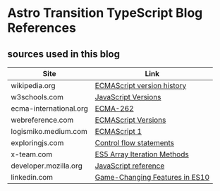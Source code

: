 # Astro Transition TypeScript Blog References 

## sources used in this blog 
| Site                   | Link                                                                                                                                    |
| -------------          | -------------                                                                                                                           |
| wikipedia.org          | [ECMAScript version history](https://en.wikipedia.org/wiki/ECMAScript_version_history)                                                  |
| w3schools.com          | [JavaScript Versions](https://www.w3schools.com/js/js_versions.asp)                                                                     |
| ecma-international.org | [ECMA-262](https://www.ecma-international.org/publications-and-standards/standards/ecma-262/)                                           |
| webreference.com       | [ECMAScript Versions](https://webreference.com/javascript/basics/versions/)                                                             |
| logismiko.medium.com   | [ECMAScript 1](https://logismiko.medium.com/javascript-versions-ecmascript-1-1997-391b631c0e3c)                                         |
| exploringjs.com        | [Control flow statements](https://exploringjs.com/impatient-js/ch_control-flow.html)                                                    |
| x-team.com             | [ES5 Array Iteration Methods](https://x-team.com/blog/javascript-es5-array-iteration-methods-explained/)                                |
| developer.mozilla.org  | [JavaScript reference](https://developer.mozilla.org/en-US/docs/Web/JavaScript/Reference)                                               |
| linkedin.com           | [Game-Changing Features in ES10](https://www.linkedin.com/pulse/javascript-evolution-tour-game-changing-features-es10-abdulmoiz-ahmer/) |
